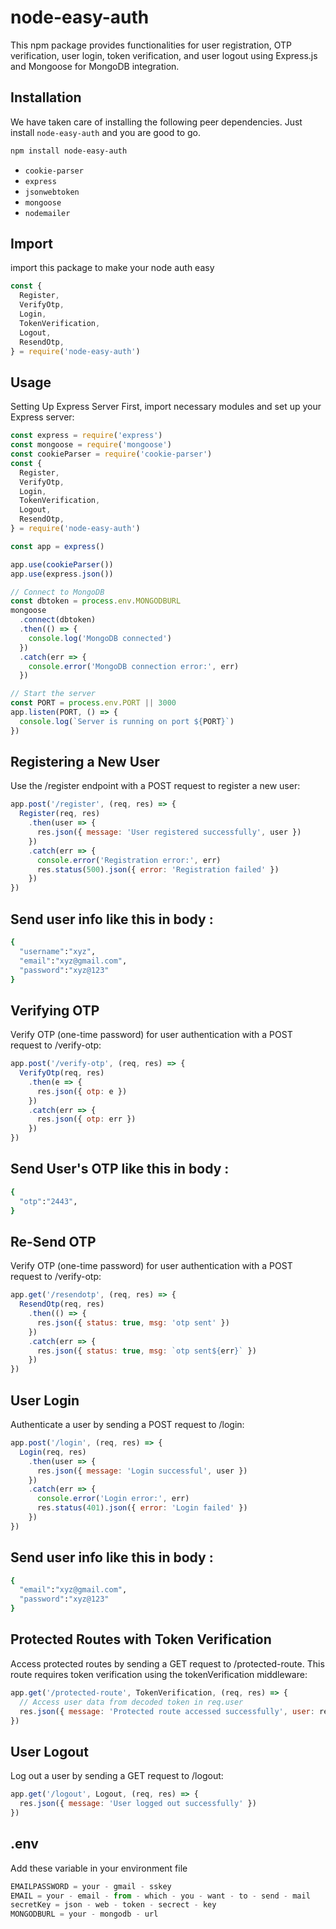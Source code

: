 # node-easy-auth

This npm package provides functionalities for user registration, OTP
verification, user login, token verification, and user logout using Express.js
and Mongoose for MongoDB integration.

## Installation

We have taken care of installing the following peer dependencies. Just install
`node-easy-auth` and you are good to go.

```bash
npm install node-easy-auth
```

- `cookie-parser`
- `express`
- `jsonwebtoken`
- `mongoose`
- `nodemailer`

## Import

import this package to make your node auth easy

```js
const {
  Register,
  VerifyOtp,
  Login,
  TokenVerification,
  Logout,
  ResendOtp,
} = require('node-easy-auth')
```

## Usage

Setting Up Express Server First, import necessary modules and set up your
Express server:

```js
const express = require('express')
const mongoose = require('mongoose')
const cookieParser = require('cookie-parser')
const {
  Register,
  VerifyOtp,
  Login,
  TokenVerification,
  Logout,
  ResendOtp,
} = require('node-easy-auth')

const app = express()

app.use(cookieParser())
app.use(express.json())

// Connect to MongoDB
const dbtoken = process.env.MONGODBURL
mongoose
  .connect(dbtoken)
  .then(() => {
    console.log('MongoDB connected')
  })
  .catch(err => {
    console.error('MongoDB connection error:', err)
  })

// Start the server
const PORT = process.env.PORT || 3000
app.listen(PORT, () => {
  console.log(`Server is running on port ${PORT}`)
})
```

## Registering a New User

Use the /register endpoint with a POST request to register a new user:

```js
app.post('/register', (req, res) => {
  Register(req, res)
    .then(user => {
      res.json({ message: 'User registered successfully', user })
    })
    .catch(err => {
      console.error('Registration error:', err)
      res.status(500).json({ error: 'Registration failed' })
    })
})
```

## Send user info like this in body :

```bash
{
  "username":"xyz",
  "email":"xyz@gmail.com",
  "password":"xyz@123"
}
```

## Verifying OTP

Verify OTP (one-time password) for user authentication with a POST request to
/verify-otp:

```js
app.post('/verify-otp', (req, res) => {
  VerifyOtp(req, res)
    .then(e => {
      res.json({ otp: e })
    })
    .catch(err => {
      res.json({ otp: err })
    })
})
```

## Send User's OTP like this in body :

```bash
{
  "otp":"2443",
}
```

## Re-Send OTP

Verify OTP (one-time password) for user authentication with a POST request to
/verify-otp:

```js
app.get('/resendotp', (req, res) => {
  ResendOtp(req, res)
    .then(() => {
      res.json({ status: true, msg: 'otp sent' })
    })
    .catch(err => {
      res.json({ status: true, msg: `otp sent${err}` })
    })
})
```

## User Login

Authenticate a user by sending a POST request to /login:

```js
app.post('/login', (req, res) => {
  Login(req, res)
    .then(user => {
      res.json({ message: 'Login successful', user })
    })
    .catch(err => {
      console.error('Login error:', err)
      res.status(401).json({ error: 'Login failed' })
    })
})
```

## Send user info like this in body :

```bash
{
  "email":"xyz@gmail.com",
  "password":"xyz@123"
}
```

## Protected Routes with Token Verification

Access protected routes by sending a GET request to /protected-route. This route
requires token verification using the tokenVerification middleware:

```js
app.get('/protected-route', TokenVerification, (req, res) => {
  // Access user data from decoded token in req.user
  res.json({ message: 'Protected route accessed successfully', user: req.user })
})
```

## User Logout

Log out a user by sending a GET request to /logout:

```js
app.get('/logout', Logout, (req, res) => {
  res.json({ message: 'User logged out successfully' })
})
```

## .env

Add these variable in your environment file

```js
EMAILPASSWORD = your - gmail - sskey
EMAIL = your - email - from - which - you - want - to - send - mail
secretKey = json - web - token - secrect - key
MONGODBURL = your - mongodb - url
```
